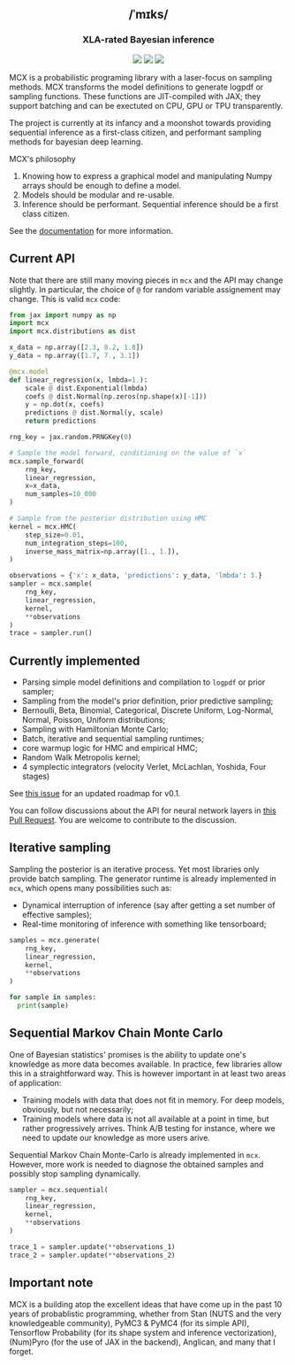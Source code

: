 <h2 align="center">
  /ˈmɪks/   
</h2>
   
<h3 align="center">
 XLA-rated Bayesian inference
</h3>

<p align="center">
  <a href="https://github.com/rlouf/mcx/actions?query=workflow%3Abuild"><img src="https://github.com/rlouf/mcx/workflows/build/badge.svg?branch=master"></a>
  <a href="https://github.com/rlouf/mcx/actions?query=workflow%3Alint"><img src="https://github.com/rlouf/mcx/workflows/lint/badge.svg?branch=master"></a>
  <a href="https://github.com/psf/black"><img src="https://img.shields.io/badge/code%20style-black-000000.svg"></a>
</p>


MCX is a probabilistic programing library with a laser-focus on sampling
methods. MCX transforms the model definitions to generate logpdf or sampling
functions. These functions are JIT-compiled with JAX; they support batching and
can be exectuted on CPU, GPU or TPU transparently.

The project is currently at its infancy and a moonshot towards providing
sequential inference as a first-class citizen, and performant sampling methods
for bayesian deep learning.

MCX's philosophy

1. Knowing how to express a graphical model and manipulating Numpy arrays should
   be enough to define a model.
2. Models should be modular and re-usable.
3. Inference should be performant. Sequential inference should be a first class
   citizen.

See the [documentation](https://rlouf.github.io/mcx) for more information.

## Current API

Note that there are still many moving pieces in `mcx` and the API may change slightly. In particular, the choice of `@` for random variable assignement may change. This is valid `mcx` code:

```python
from jax import numpy as np
import mcx
import mcx.distributions as dist

x_data = np.array([2.3, 8.2, 1.8])
y_data = np.array([1.7, 7., 3.1])

@mcx.model
def linear_regression(x, lmbda=1.):
    scale @ dist.Exponential(lmbda)
    coefs @ dist.Normal(np.zeros(np.shape(x)[-1]))
    y = np.dot(x, coefs)
    predictions @ dist.Normal(y, scale)
    return predictions

rng_key = jax.random.PRNGKey(0)

# Sample the model forward, conditioning on the value of `x`
mcx.sample_forward(
    rng_key,
    linear_regression,
    x=x_data,
    num_samples=10_000
)

# Sample from the posterior distribution using HMC
kernel = mcx.HMC(
    step_size=0.01,
    num_integration_steps=100,
    inverse_mass_matrix=np.array([1., 1.]),
)

observations = {'x': x_data, 'predictions': y_data, 'lmbda': 3.}
sampler = mcx.sample(
    rng_key,
    linear_regression,
    kernel,
    **observations
)
trace = sampler.run()
```

## Currently implemented

* Parsing simple model definitions and compilation to `logpdf` or prior sampler;
* Sampling from the model's prior definition, prior predictive sampling;
* Bernoulli, Beta, Binomial, Categorical, Discrete Uniform, Log-Normal, Normal,
  Poisson, Uniform distributions;
* Sampling with Hamiltonian Monte Carlo;
* Batch, iterative and sequential sampling runtimes;
* core warmup logic for HMC and empirical HMC;
* Random Walk Metropolis kernel;
* 4 symplectic integrators (velocity Verlet, McLachlan, Yoshida, Four stages)

See [this issue](https://github.com/rlouf/mcx/issues/1) for an updated roadmap for v0.1.

You can follow discussions about the API for neural network layers in [this Pull Request](https://github.com/rlouf/mcx/pull/16). You are welcome to contribute to the discussion.

## Iterative sampling

Sampling the posterior is an iterative process. Yet most libraries only provide batch sampling. The generator runtime is already implemented in `mcx`, which opens many possibilities such as:

- Dynamical interruption of inference (say after getting a set number of effective samples);
- Real-time monitoring of inference with something like tensorboard;

```python
samples = mcx.generate(
    rng_key,
    linear_regression,
    kernel,
    **observations
)

for sample in samples:
  print(sample)
```

## Sequential Markov Chain Monte Carlo

One of Bayesian statistics' promises is the ability to update one's knowledge as
more data becomes available. In practice, few libraries allow this in a
straightforward way. This is however important in at least two areas of
application:

- Training models with data that does not fit in memory. For deep models,
  obviously, but not necessarily;
- Training models where data is not all available at a point in time, but rather
  progressively arrives. Think A/B testing for instance, where we need to update
  our knowledge as more users arive.
  
Sequential Markov Chain Monte-Carlo is already implemented in `mcx`. However, more work is needed to diagnose the obtained samples and possibly stop sampling dynamically.

```python
sampler = mcx.sequential(
    rng_key,
    linear_regression,
    kernel,
    **observations
)

trace_1 = sampler.update(**observations_1)
trace_2 = sampler.update(**observations_2)
```


## Important note

MCX is a building atop the excellent ideas that have come up in the past 10
years of probablistic programming, whether from Stan (NUTS and the very
knowledgeable community), PyMC3 & PyMC4 (for its simple API), Tensorflow
Probability (for its shape system and inference vectorization), (Num)Pyro (for
the use of JAX in the backend), Anglican, and many that I forget.
